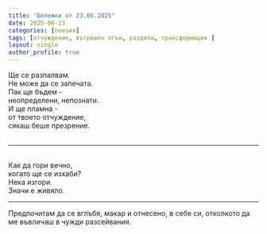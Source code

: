 ```yaml
---
title: "Бележки от 23.06.2025"
date: 2025-06-23
categories: [поезия]
tags: [отчуждение, вътрешен огън, раздяла, трансформация ]
layout: single
author_profile: true
---
```


Ще се разпалвам.<br/>
Не може да се запечата.<br/>
Пак ще бъдем -<br/>
неопределени, непознати.<br/>
И ще пламна -<br/>
от твоето отчуждение,<br/>
сякаш беше презрение.<br/>
<br/>
<hr/>
<br/>
Как да гори вечно,<br/>
когато ще се изхаби?<br/>
Нека изгори.<br/>
Значи е живяло.<br/>

<hr/>
Предпочитам да се вглъбя, макар и отнесено, в себе си, отколкото да ме въвличаш в чужди разсейвания.
